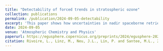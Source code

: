 ```yaml
---
title: "Detectability of forced trends in stratospheric ozone"
collection: publications
permalink: /publication/2024-09-05-detectability
excerpt: 'This paper shows how uncertainties in nadir spaceborne retrievals affect the degree of confidence placed in long-term trends in lower stratospheric ozone.'
date: 2024-09-05
venue: 'Atmospheric Chemistry and Physics'
paperurl: https://egusphere.copernicus.org/preprints/2024/egusphere-2024-2627/#discussion
citation: Rivoire, L., Linz, M., Neu, J.L., Lin, P. and Santee, M.L., 2024. Detectability of forced trends in stratospheric ozone. EGUsphere, 2024, pp.1-32.
---
```

